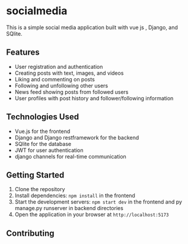 # socialmedia

This is a simple social media application built with vue js , Django, and SQlite.

## Features

- User registration and authentication
- Creating posts with text, images, and videos
- Liking and commenting on posts
- Following and unfollowing other users
- News feed showing posts from followed users
- User profiles with post history and follower/following information

## Technologies Used

- Vue.js for the frontend
- Django and  Django restframework for the backend
- SQlite for the database
- JWT for user authentication
- django channels for real-time communication

## Getting Started

1. Clone the repository
2. Install dependencies: `npm install` in the frontend 
3. Start the development servers: `npm start dev` in the frontend  and py manage.py runserver in backend directories
4. Open the application in your browser at `http://localhost:5173`

## Contributing

